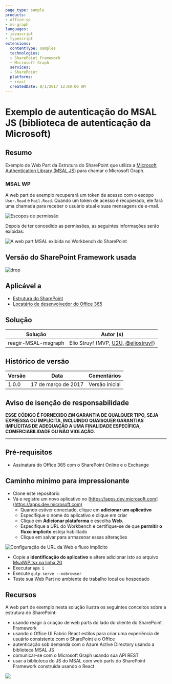 ```yaml
---
page_type: sample
products:
- office-sp
- ms-graph
languages:
- javascript
- typescript
extensions:
  contentType: samples
  technologies:
  - SharePoint Framework
  - Microsoft Graph
  services:
  - SharePoint
  platforms:
  - react
  createdDate: 8/1/2017 12:00:00 AM
---
```

# Exemplo de autenticação do MSAL JS (biblioteca de autenticação da Microsoft)

## Resumo

Exemplo de Web Part da Estrutura do SharePoint que utiliza a [Microsoft Authentication Library (MSAL JS)](https://github.com/AzureAD/microsoft-authentication-library-for-js) para chamar o Microsoft Graph.

### MSAL WP

A web part de exemplo recuperará um token de acesso com o escopo `User.Read` e `Mail.Read`. Quando um token de acesso é recuperado, ele fará uma chamada para receber o usuário atual e suas mensagens de e-mail.

![Escopos de permissão](./assets/permission-scopes.png)

Depois de ter concedido as permissões, as seguintes informações serão exibidas:

![A web part MSAL exibida no Workbench do SharePoint](./assets/msal-wp-output.png)

## Versão do SharePoint Framework usada 
![drop](https://img.shields.io/badge/drop-GA-green.svg)

## Aplicável a

* [Estrutura do SharePoint](http://dev.office.com/sharepoint/docs/spfx/sharepoint-framework-overview)
* [Locatário de desenvolvedor do Office 365](http://dev.office.com/sharepoint/docs/spfx/set-up-your-developer-tenant)

## Solução

Solução | Autor (s)
--------|---------
reagir-MSAL-msgraph | Elio Struyf (MVP, [U2U](https://www.u2u.be), [@eliostruyf](https://www.twitter.com/eliostruyf))

## Histórico de versão

Versão | Data | Comentários
-------|----|--------
1.0.0 | 17 de março de 2017 | Versão inicial

## Aviso de isenção de responsabilidade
**ESSE CÓDIGO É FORNECIDO *EM* GARANTIA DE QUALQUER TIPO, SEJA EXPRESSA OU IMPLÍCITA, INCLUINDO QUAISQUER GARANTIAS IMPLÍCITAS DE ADEQUAÇÃO A UMA FINALIDADE ESPECÍFICA, COMERCIABILIDADE OU NÃO VIOLAÇÃO.**

---

## Pré-requisitos

- Assinatura do Office 365 com o SharePoint Online e o Exchange

## Caminho mínimo para impressionante

- Clone este repositório
- Vá e registre um novo aplicativo no [https://apps.dev.microsoft.com](https://apps.dev.microsoft.com)
    - Quando estiver conectado, clique em **adicionar um aplicativo**
    - Especifique o nome do aplicativo e clique em criar
    - Clique em **Adicionar plataforma** e escolha **Web**.
    - Especifique a URL do Workbench e certifique-se de que **permitir o fluxo implícito** esteja habilitado
    - Clique em salvar para armazenar essas alterações

![Configuração de URL da Web e fluxo implícito](./assets/redirect-url.png)

- Copie a **identificação do aplicativo** e altere adicionar isto ao arquivo [MsalWP.tsx na linha 20](./src/webparts/msalWp/components/MsalWp.tsx#20)
- Executar `npm i`
- Execute `gulp serve --nobrowser`
- Teste sua Web Part no ambiente de trabalho local ou hospedado

## Recursos

A web part de exemplo nesta solução ilustra os seguintes conceitos sobre a estrutura do SharePoint:

- usando reagir à criação de web parts do lado do cliente do SharePoint Framework
- usando o Office UI Fabric React estilos para criar uma experiência de usuário consistente com o SharePoint e o Office
- autenticação sob demanda com o Azure Active Directory usando a biblioteca MSAL JS
- comunicar-se com o Microsoft Graph usando sua API REST
- usar a biblioteca do JS do MSAL com web parts do SharePoint Framework construída usando o React

![](https://telemetry.sharepointpnp.com/sp-dev-fx-webparts/samples/react-msal-msgraph)
